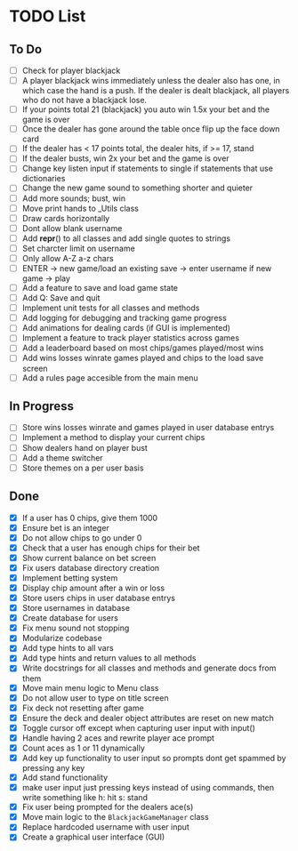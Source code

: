 # TODO List

## To Do

- [ ] Check for player blackjack
- [ ] A player blackjack wins immediately unless the dealer also has one, in which case the hand is a push. If the dealer is dealt blackjack, all players who do not have a blackjack lose.
- [ ] If your points total 21 (blackjack) you auto win 1.5x your bet and the game is over
- [ ] Once the dealer has gone around the table once flip up the face down card
- [ ] If the dealer has < 17 points total, the dealer hits, if >= 17, stand
- [ ] If the dealer busts, win 2x your bet and the game is over
- [ ] Change key listen input if statements to single if statements that use dictionaries
- [ ] Change the new game sound to something shorter and quieter
- [ ] Add more sounds; bust, win
- [ ] Move print hands to _Utils class
- [ ] Draw cards horizontally
- [ ] Dont allow blank username
- [ ] Add __repr__() to all classes and add single quotes to strings
- [ ] Set charcter limit on username
- [ ] Only allow A-Z a-z chars
- [ ] ENTER -> new game/load an existing save -> enter username if new game -> play
- [ ] Add a feature to save and load game state
- [ ] Add Q: Save and quit
- [ ] Implement unit tests for all classes and methods
- [ ] Add logging for debugging and tracking game progress
- [ ] Add animations for dealing cards (if GUI is implemented)
- [ ] Implement a feature to track player statistics across games
- [ ] Add a leaderboard based on most chips/games played/most wins
- [ ] Add wins losses winrate games played and chips to the load save screen
- [ ] Add a rules page accesible from the main menu

## In Progress

- [ ] Store wins losses winrate and games played in user database entrys
- [ ] Implement a method to display your current chips
- [ ] Show dealers hand on player bust
- [ ] Add a theme switcher
- [ ] Store themes on a per user basis

## Done

- [x] If a user has 0 chips, give them 1000
- [x] Ensure bet is an integer
- [x] Do not allow chips to go under 0
- [x] Check that a user has enough chips for their bet
- [x] Show current balance on bet screen
- [x] Fix users database directory creation
- [x] Implement betting system
- [x] Display chip amount after a win or loss
- [x] Store users chips in user database entrys
- [x] Store usernames in database
- [x] Create database for users
- [x] Fix menu sound not stopping
- [x] Modularize codebase
- [x] Add type hints to all vars
- [x] Add type hints and return values to all methods
- [x] Write docstrings for all classes and methods and generate docs from them
- [x] Move main menu logic to Menu class
- [x] Do not allow user to type on title screen
- [x] Fix deck not resetting after game
- [x] Ensure the deck and dealer object attributes are reset on new match
- [x] Toggle cursor off except when capturing user input with input()
- [x] Handle having 2 aces and rewrite player ace prompt
- [x] Count aces as 1 or 11 dynamically
- [x] Add key up functionality to user input so prompts dont get spammed by pressing any key
- [x] Add stand functionality
- [x] make user input just pressing keys instead of using commands, then write something like h: hit s: stand
- [x] Fix user being prompted for the dealers ace(s)
- [x] Move main logic to the `BlackjackGameManager` class
- [x] Replace hardcoded username with user input
- [x] Create a graphical user interface (GUI)
